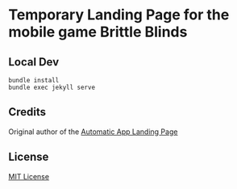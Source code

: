 # Temporary Landing Page for the mobile game Brittle Blinds

## Local Dev
```
bundle install
bundle exec jekyll serve
```

## Credits
Original author of the [Automatic App Landing Page](https://github.com/emilbaehr/automatic-app-landing-page)

## License
[MIT License](LICENSE)
